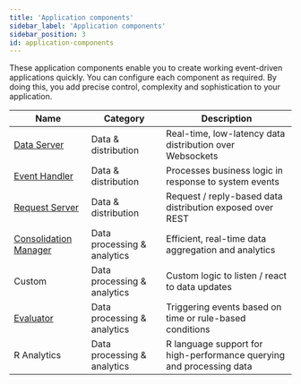```yaml
---
title: 'Application components'
sidebar_label: 'Application components'
sidebar_position: 3
id: application-components
---
```


These application components enable you to create working event-driven applications quickly. You can configure each component as required. By doing this, you add precise control, complexity and sophistication to your application. 

| Name| Category  | Description|
|------------------------------------|--------------------|----------------|
| [Data Server](/creating-applications/defining-your-application/user-interface/data-servers/configure/) | Data & distribution  | Real-time, low-latency data distribution over Websockets |
| [Event Handler](/creating-applications/defining-your-application/business-logic/event-handlers/configure/) | Data & distribution  | Processes business logic in response to system events |
| [Request Server](/creating-applications/defining-your-application/user-interface/request-servers/configure/) | Data & distribution  | Request / reply-based data distribution exposed over REST |
| [Consolidation Manager](/creating-applications/defining-your-application/business-logic/consolidators/configure/) | Data processing & analytics  | Efficient, real-time data aggregation and analytics |
| Custom | Data processing & analytics  | Custom logic to listen / react to data updates |
| [Evaluator](/creating-applications/defining-your-application/business-logic/evaluators/configure/) | Data processing & analytics  |Triggering events based on time or rule-based conditions  |
| R Analytics | Data processing & analytics  | R language support for high-performance querying and processing data |


